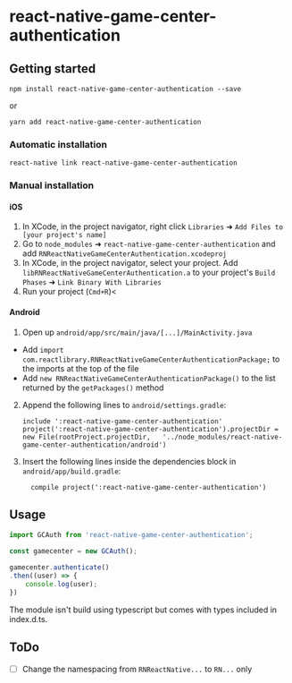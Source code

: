 # react-native-game-center-authentication

## Getting started

`npm install react-native-game-center-authentication --save` 

or 

`yarn add react-native-game-center-authentication`

### Automatic installation

`react-native link react-native-game-center-authentication`

### Manual installation


#### iOS

1. In XCode, in the project navigator, right click `Libraries` ➜ `Add Files to [your project's name]`
2. Go to `node_modules` ➜ `react-native-game-center-authentication` and add `RNReactNativeGameCenterAuthentication.xcodeproj`
3. In XCode, in the project navigator, select your project. Add `libRNReactNativeGameCenterAuthentication.a` to your project's `Build Phases` ➜ `Link Binary With Libraries`
4. Run your project (`Cmd+R`)<

#### Android

1. Open up `android/app/src/main/java/[...]/MainActivity.java`
  - Add `import com.reactlibrary.RNReactNativeGameCenterAuthenticationPackage;` to the imports at the top of the file
  - Add `new RNReactNativeGameCenterAuthenticationPackage()` to the list returned by the `getPackages()` method
2. Append the following lines to `android/settings.gradle`:
  	```
  	include ':react-native-game-center-authentication'
  	project(':react-native-game-center-authentication').projectDir = new File(rootProject.projectDir, 	'../node_modules/react-native-game-center-authentication/android')
  	```
3. Insert the following lines inside the dependencies block in `android/app/build.gradle`:
  	```
      compile project(':react-native-game-center-authentication')
  	```

## Usage
```javascript
import GCAuth from 'react-native-game-center-authentication';

const gamecenter = new GCAuth();

gamecenter.authenticate()
.then((user) => {
	console.log(user);
})
```

The module isn't build using typescript but comes with types included in index.d.ts.

## ToDo
- [ ] Change the namespacing from `RNReactNative...` to `RN...` only